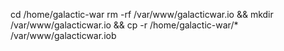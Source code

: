 cd /home/galactic-war
rm -rf /var/www/galacticwar.io &&  mkdir /var/www/galacticwar.io && cp -r  /home/galactic-war/* /var/www/galacticwar.iob